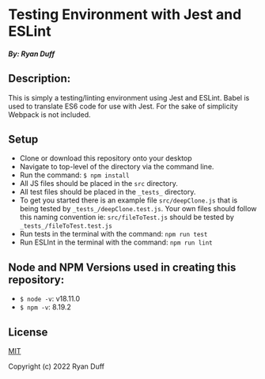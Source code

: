 # Testing Environment with Jest and ESLint

##### By: Ryan Duff

## Description:

This is simply a testing/linting environment using Jest and ESLint. Babel is used to translate ES6 code for use with Jest. For the sake of simplicity Webpack is not included. 

## Setup

* Clone or download this repository onto your desktop
* Navigate to top-level of the directory via the command line.
* Run the command: `$ npm install`
* All JS files should be placed in the `src` directory. 
* All test files should be placed in the `_tests_` directory. 
* To get you started there is an example file `src/deepClone.js` that is being tested by `_tests_/deepClone.test.js`. Your own files should follow this naming convention ie: `src/fileToTest.js` should be tested by `_tests_/fileToTest.test.js`
* Run tests in the terminal with the command: `npm run test`
* Run ESLInt in the terminal with the command: `npm run lint`

## Node and NPM Versions used in creating this repository:
* `$ node -v`: v18.11.0
* `$ npm -v`: 8.19.2

## License

[MIT](https://opensource.org/licenses/MIT)


Copyright (c) 2022 Ryan Duff

